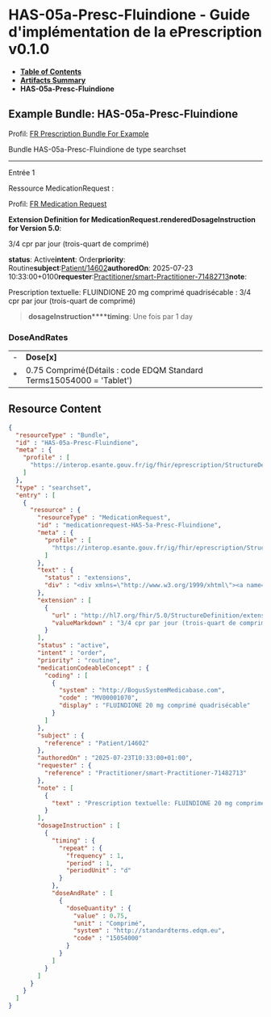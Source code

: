 # HAS-05a-Presc-Fluindione - Guide d'implémentation de la ePrescription v0.1.0

* [**Table of Contents**](toc.md)
* [**Artifacts Summary**](artifacts.md)
* **HAS-05a-Presc-Fluindione**

## Example Bundle: HAS-05a-Presc-Fluindione

Profil: [FR Prescription Bundle For Example](StructureDefinition-fr-prescription-bundle-for-example.md)

Bundle HAS-05a-Presc-Fluindione de type searchset

-------

Entrée 1

Ressource MedicationRequest :

> 

Profil: [FR Medication Request](StructureDefinition-fr-medicationrequest.md)

**Extension Definition for MedicationRequest.renderedDosageInstruction for Version 5.0**:

3/4 cpr par jour (trois-quart de comprimé)

**status**: Active**intent**: Order**priority**: Routine**subject**:[Patient/14602](Patient/14602)**authoredOn**: 2025-07-23 10:33:00+0100**requester**:[Practitioner/smart-Practitioner-71482713](Practitioner/smart-Practitioner-71482713)**note**:
> 

Prescription textuelle: FLUINDIONE 20 mg comprimé quadrisécable : 3/4 cpr par jour (trois-quart de comprimé)


> **dosageInstruction****timing**: Une fois par 1 day

### DoseAndRates

| | |
| :--- | :--- |
| - | **Dose[x]** |
| * | 0.75 Comprimé(Détails : code EDQM Standard Terms15054000 = 'Tablet') |





## Resource Content

```json
{
  "resourceType" : "Bundle",
  "id" : "HAS-05a-Presc-Fluindione",
  "meta" : {
    "profile" : [
      "https://interop.esante.gouv.fr/ig/fhir/eprescription/StructureDefinition/fr-prescription-bundle-for-example"
    ]
  },
  "type" : "searchset",
  "entry" : [
    {
      "resource" : {
        "resourceType" : "MedicationRequest",
        "id" : "medicationrequest-HAS-5a-Presc-Fluindione",
        "meta" : {
          "profile" : [
            "https://interop.esante.gouv.fr/ig/fhir/eprescription/StructureDefinition/fr-medicationrequest"
          ]
        },
        "text" : {
          "status" : "extensions",
          "div" : "<div xmlns=\"http://www.w3.org/1999/xhtml\"><a name=\"MedicationRequest_medicationrequest-HAS-5a-Presc-Fluindione\"> </a><p class=\"res-header-id\"><b>Narratif généré : PrescriptionMédicamenteuseTODO medicationrequest-HAS-5a-Presc-Fluindione</b></p><a name=\"medicationrequest-HAS-5a-Presc-Fluindione\"> </a><a name=\"hcmedicationrequest-HAS-5a-Presc-Fluindione\"> </a><div style=\"display: inline-block; background-color: #d9e0e7; padding: 6px; margin: 4px; border: 1px solid #8da1b4; border-radius: 5px; line-height: 60%\"><p style=\"margin-bottom: 0px\"/><p style=\"margin-bottom: 0px\">Profil: <a href=\"StructureDefinition-fr-medicationrequest.html\">FR Medication Request</a></p></div><p><b>Extension Definition for MedicationRequest.renderedDosageInstruction for Version 5.0</b>: </p><div><p>3/4 cpr par jour (trois-quart de comprimé)</p>\n</div><p><b>status</b>: Active</p><p><b>intent</b>: Order</p><p><b>priority</b>: Routine</p><p><b>medication</b>: <span title=\"Codes :{http://BogusSystemMedicabase.com MV00001070}\">FLUINDIONE 20 mg comprimé quadrisécable</span></p><p><b>subject</b>: <a href=\"Patient/14602\">Patient/14602</a></p><p><b>authoredOn</b>: 2025-07-23 10:33:00+0100</p><p><b>requester</b>: <a href=\"Practitioner/smart-Practitioner-71482713\">Practitioner/smart-Practitioner-71482713</a></p><p><b>note</b>: </p><blockquote><div><p>Prescription textuelle: FLUINDIONE 20 mg comprimé quadrisécable : 3/4 cpr par jour (trois-quart de comprimé)</p>\n</div></blockquote><blockquote><p><b>dosageInstruction</b></p><p><b>timing</b>: Une fois par 1 day</p><h3>DoseAndRates</h3><table class=\"grid\"><tr><td style=\"display: none\">-</td><td><b>Dose[x]</b></td></tr><tr><td style=\"display: none\">*</td><td>0.75 Comprimé<span style=\"background: LightGoldenRodYellow\"> (Détails : code EDQM Standard Terms15054000 = 'Tablet')</span></td></tr></table></blockquote></div>"
        },
        "extension" : [
          {
            "url" : "http://hl7.org/fhir/5.0/StructureDefinition/extension-MedicationRequest.renderedDosageInstruction",
            "valueMarkdown" : "3/4 cpr par jour (trois-quart de comprimé)"
          }
        ],
        "status" : "active",
        "intent" : "order",
        "priority" : "routine",
        "medicationCodeableConcept" : {
          "coding" : [
            {
              "system" : "http://BogusSystemMedicabase.com",
              "code" : "MV00001070",
              "display" : "FLUINDIONE 20 mg comprimé quadrisécable"
            }
          ]
        },
        "subject" : {
          "reference" : "Patient/14602"
        },
        "authoredOn" : "2025-07-23T10:33:00+01:00",
        "requester" : {
          "reference" : "Practitioner/smart-Practitioner-71482713"
        },
        "note" : [
          {
            "text" : "Prescription textuelle: FLUINDIONE 20 mg comprimé quadrisécable : 3/4 cpr par jour (trois-quart de comprimé)"
          }
        ],
        "dosageInstruction" : [
          {
            "timing" : {
              "repeat" : {
                "frequency" : 1,
                "period" : 1,
                "periodUnit" : "d"
              }
            },
            "doseAndRate" : [
              {
                "doseQuantity" : {
                  "value" : 0.75,
                  "unit" : "Comprimé",
                  "system" : "http://standardterms.edqm.eu",
                  "code" : "15054000"
                }
              }
            ]
          }
        ]
      }
    }
  ]
}

```
